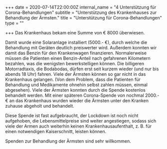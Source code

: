 +++
date = 2020-07-14T22:00:00Z
internal_name = "4 Unterstützung für Corona-Behandlungen"
subtitle = "Unterstützung des Krankenhauses zur Behandlung der Ärmsten."
title = "Unterstützung für Corona-Behandlungen"
type = ""

+++
Das Krankenhaus bekam eine Summe von € 8000 überwiesen.

Damit wurde eine Solaranlage installiert (5000.- €), durch welche die Behandlung mit Geräten deutlich preiswerter wird. Außerdem konnten wir damit das Benzin für den Krankenwagen finanzieren. Normalerweise müssen die Patienten einen Benzin-Anteil nach gefahrenen Kilometern bezahlen, was die wenigsten bewerkstelligen können. Die billigeren Motorradtaxis, die Bodabodas, dürfen erst seit kurzem wieder (und nur bis abends 18 Uhr) fahren. Viele der Ärmsten können so gar nicht in das Krankenhaus gelangen. (Von dem Problem, dass die Patienten für Behandlung und Medikamente ohnehin selbst zahlen müssen, einmal abgesehen). Viele der Ärmsten konnten durch die Spende kostenlos behandelt werden. Mit einer späteren Corona-Spende von nochmal 2000.- € an das Krankenhaus wurden wieder die Ärmsten unter den Kranken zuhause abgeholt und behandelt.

Diese Spende ist fast aufgebraucht, der Lockdown ist noch nicht aufgehoben, die Lebensmittelpreise sind weiter angestiegen, sodass sich viele der Armen auch weiterhin keinen Krankenhausaufenthalt, z. B. für einen notwendigen Kaiserschnitt, leisten können.

Spenden zur Behandlung der Ärmsten sind sehr willkommen.